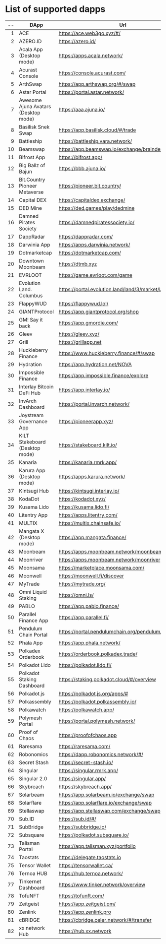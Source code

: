 
# List of supported dapps
| --  |                 DApp                 |                         Url                         |             Tags              |
| --: | ------------------------------------ | --------------------------------------------------- | ----------------------------- |
|   1 | ACE                                  | https://ace.web3go.xyz/#/                           | utilities                     |
|   2 | AZERO.ID                             | https://azero.id/                                   | utilities                     |
|   3 | Acala App (Desktop mode)             | https://apps.acala.network/                         | bridge,dex,staking            |
|   4 | Acurast Console                      | https://console.acurast.com/                        | utilities                     |
|   5 | ArthSwap                             | https://app.arthswap.org/#/swap                     | dex,staking,evm               |
|   6 | Astar Portal                         | https://portal.astar.network/                       | bridge,staking,evm            |
|   7 | Awesome Ajuna Avatars (Desktop mode) | https://aaa.ajuna.io/                               | nft,gaming                    |
|   8 | Basilisk Snek Swap                   | https://app.basilisk.cloud/#/trade                  | bridge,dex                    |
|   9 | Battleship                           | https://battleship.vara.network/                    | gaming                        |
|  10 | Beamswap                             | https://app.beamswap.io/exchange/braindex           | bridge,dex,staking,evm        |
|  11 | Bifrost App                          | https://bifrost.app/                                | bridge,crowdloans,dex,staking |
|  12 | Big Ballz of Bajun                   | https://bbb.ajuna.io/                               | nft,gaming                    |
|  13 | Bit.Country Pioneer Metaverse        | https://pioneer.bit.country/                        | nft,staking,gaming            |
|  14 | Capital DEX                          | https://capitaldex.exchange/                        | dex,staking,evm               |
|  15 | DED Mine                             | https://ded.games/play/dedmine                      | gaming,nft                    |
|  16 | Damned Pirates Society               | https://damnedpiratessociety.io/                    | nft,evm,gaming                |
|  17 | DappRadar                            | https://dappradar.com/                              | social                        |
|  18 | Darwinia App                         | https://apps.darwinia.network/                      | staking                       |
|  19 | Dotmarketcap                         | https://dotmarketcap.com/                           | social                        |
|  20 | Downtown Moonbeam                    | https://dtmb.xyz                                    | evm,social                    |
|  21 | EVRLOOT                              | https://game.evrloot.com/game                       | nft,gaming                    |
|  22 | Evolution Land. Columbus             | https://portal.evolution.land/land/3/market/land    | nft,evm,gaming                |
|  23 | FlappyWUD                            | https://flappywud.lol/                              | gaming                        |
|  24 | GIANTProtocol                        | https://app.giantprotocol.org/shop                  | utilities                     |
|  25 | GM! Say it back                      | https://app.gmordie.com/                            | social                        |
|  26 | Gleev                                | https://gleev.xyz/                                  | social                        |
|  27 | Grill                                | https://grillapp.net                                | social                        |
|  28 | Huckleberry Finance                  | https://www.huckleberry.finance/#/swap              | bridge,dex,staking,evm        |
|  29 | Hydration                            | https://app.hydration.net/NOVA                      | bridge,dex                    |
|  30 | Impossible Finance                   | https://app.impossible.finance/explore              | dex,evm                       |
|  31 | Interlay Bitcoin DeFi Hub            | https://app.interlay.io/                            | bridge,staking,dex            |
|  32 | InvArch Dashboard                    | https://portal.invarch.network/                     | crowdloans,governance         |
|  33 | Joystream Governance App             | https://pioneerapp.xyz/                             | governance                    |
|  34 | KILT Stakeboard (Desktop mode)       | https://stakeboard.kilt.io/                         | staking                       |
|  35 | Kanaria                              | https://kanaria.rmrk.app/                           | nft                           |
|  36 | Karura App (Desktop mode)            | https://apps.karura.network/                        | bridge,dex,staking            |
|  37 | Kintsugi Hub                         | https://kintsugi.interlay.io/                       | bridge,staking,crowdloans     |
|  38 | KodaDot                              | https://kodadot.xyz/                                | nft                           |
|  39 | Kusama Lido                          | https://kusama.lido.fi/                             | staking,evm                   |
|  40 | Litentry App                         | https://apps.litentry.com/                          | bridge,evm                    |
|  41 | MULTIX                               | https://multix.chainsafe.io/                        | utilities                     |
|  42 | Mangata X (Desktop mode)             | https://app.mangata.finance/                        | bridge                        |
|  43 | Moonbeam                             | https://apps.moonbeam.network/moonbeam              | bridge,staking,crowdloans,evm |
|  44 | Moonriver                            | https://apps.moonbeam.network/moonriver             | bridge,staking,crowdloans,evm |
|  45 | Moonsama                             | https://marketplace.moonsama.com/                   | nft,evm                       |
|  46 | Moonwell                             | https://moonwell.fi/discover                        | bridge,staking,evm            |
|  47 | MyTrade                              | https://mytrade.org/                                | dex,staking,evm               |
|  48 | Omni Liquid Staking                  | https://omni.ls/                                    | bridge,staking                |
|  49 | PABLO                                | https://app.pablo.finance/                          | dex                           |
|  50 | Parallel Finance App                 | https://app.parallel.fi/                            | bridge,dex                    |
|  51 | Pendulum Chain Portal                | https://portal.pendulumchain.org/pendulum/dashboard | utilities,staking             |
|  52 | Phala App                            | https://app.phala.network/                          | staking                       |
|  53 | Polkadex Orderbook                   | https://orderbook.polkadex.trade/                   | dex,utilities                 |
|  54 | Polkadot Lido                        | https://polkadot.lido.fi/                           | staking,evm                   |
|  55 | Polkadot Staking Dashboard           | https://staking.polkadot.cloud/#/overview           | staking,utilities             |
|  56 | Polkadot.js                          | https://polkadot.js.org/apps/#                      | utilities                     |
|  57 | Polkassembly                         | https://polkadot.polkassembly.io/                   | governance                    |
|  58 | Polkawatch                           | https://polkawatch.app/                             | staking                       |
|  59 | Polymesh Portal                      | https://portal.polymesh.network/                    | utilities,staking,nft         |
|  60 | Proof of Chaos                       | https://proofofchaos.app                            | nft,governance                |
|  61 | Raresama                             | https://raresama.com/                               | nft                           |
|  62 | Robonomics                           | https://dapp.robonomics.network/#/                  | utilities                     |
|  63 | Secret Stash                         | https://secret-stash.io/                            | nft,utilities                 |
|  64 | Singular                             | https://singular.rmrk.app/                          | nft                           |
|  65 | Singular 2.0                         | https://singular.app/                               | nft                           |
|  66 | Skybreach                            | https://skybreach.app/                              | nft,evm,gaming                |
|  67 | Solarbeam                            | https://app.solarbeam.io/exchange/swap              | bridge,dex,staking,evm        |
|  68 | Solarflare                           | https://app.solarflare.io/exchange/swap             | bridge,dex,staking,evm        |
|  69 | Stellaswap                           | https://app.stellaswap.com/exchange/swap            | bridge,dex,staking,evm        |
|  70 | Sub.ID                               | https://sub.id/#/                                   | utilities                     |
|  71 | SubBridge                            | https://subbridge.io/                               | bridge,evm                    |
|  72 | Subsquare                            | https://polkadot.subsquare.io/                      | governance                    |
|  73 | Talisman Portal                      | https://app.talisman.xyz/portfolio                  | crowdloans,nft                |
|  74 | Taostats                             | https://delegate.taostats.io                        | staking                       |
|  75 | Tensor Wallet                        | https://tensorwallet.ca/                            | utilities,staking             |
|  76 | Ternoa HUB                           | https://hub.ternoa.network/                         | staking                       |
|  77 | Tinkernet Dashboard                  | https://www.tinker.network/overview                 | staking,bridge,crowdloans     |
|  78 | TofuNFT                              | https://tofunft.com/                                | nft,evm                       |
|  79 | Zeitgeist                            | https://app.zeitgeist.pm/                           | utilities                     |
|  80 | Zenlink                              | https://app.zenlink.pro                             | dex,staking                   |
|  81 | cBRIDGE                              | https://cbridge.celer.network/#/transfer            | dex,evm,nft                   |
|  82 | xx network Hub                       | https://hub.xx.network                              | social,staking,utilities      |
